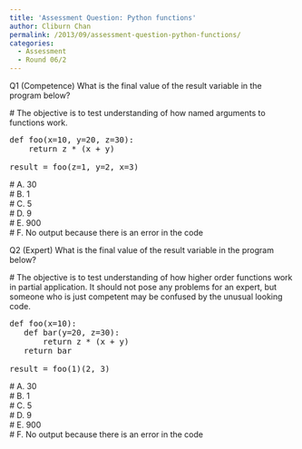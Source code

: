 ```yaml
---
title: 'Assessment Question: Python functions'
author: Cliburn Chan
permalink: /2013/09/assessment-question-python-functions/
categories:
  - Assessment
  - Round 06/2
---
```

Q1 (Competence) What is the final value of the result variable in the program below?

\# The objective is to test understanding of how named arguments to functions work.

<pre>def foo(x=10, y=20, z=30):
    return z * (x + y)

result = foo(z=1, y=2, x=3)</pre>

\# A. 30  
\# B. 1  
\# C. 5  
\# D. 9  
\# E. 900  
\# F. No output because there is an error in the code

Q2 (Expert) What is the final value of the result variable in the program below?

\# The objective is to test understanding of how higher order functions work in partial application. It should not pose any problems for an expert, but someone who is just competent may be confused by the unusual looking code.

<pre>def foo(x=10):
   def bar(y=20, z=30):
       return z * (x + y)
   return bar

result = foo(1)(2, 3)</pre>

\# A. 30  
\# B. 1  
\# C. 5  
\# D. 9  
\# E. 900  
\# F. No output because there is an error in the code
